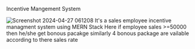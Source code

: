 Incentive Mangement System 

![Screenshot 2024-04-27 061208](https://github.com/sasmita169/Incentive-management-system/assets/118671759/c3062d8e-b9e3-462b-b2a0-26f65042566e)
It's a  sales employee incentive managment system using MERN Stack 
Here if employee sales >=50000 then he/she get bonous pacakge  similarly 4 bonous package are vailable according to there sales rate 
